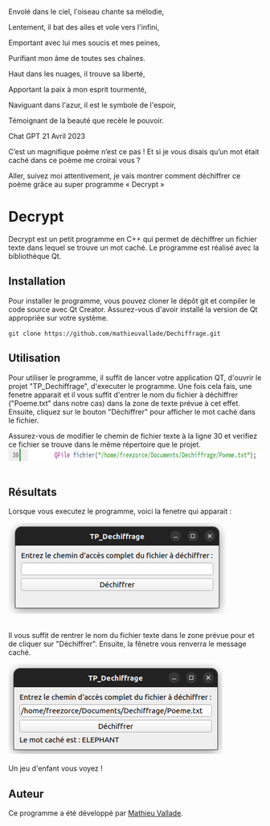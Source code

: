 <div id="top"></div>

Envolé dans le ciel, l'oiseau chante sa mélodie,

Lentement, il bat des ailes et vole vers l'infini,

Emportant avec lui mes soucis et mes peines,

Purifiant mon âme de toutes ses chaînes.


Haut dans les nuages, il trouve sa liberté,

Apportant la paix à mon esprit tourmenté,

Naviguant dans l'azur, il est le symbole de l'espoir,

Témoignant de la beauté que recèle le pouvoir.

Chat GPT 
21 Avril 2023


C’est un magnifique poème n’est ce pas ! Et si je vous disais qu’un mot était caché dans ce poème me croirai vous ?

Aller, suivez moi attentivement, je vais montrer comment déchiffrer ce poème grâce au super programme « Decrypt »

# Decrypt

Decrypt est un petit programme en C++ qui permet de déchiffrer un fichier texte dans lequel se trouve un mot caché. Le programme est réalisé avec la bibliothèque Qt.

## Installation

Pour installer le programme, vous pouvez cloner le dépôt git et compiler le code source avec Qt Creator. Assurez-vous d'avoir installé la version de Qt appropriée sur votre système.

```
git clone https://github.com/mathieuvallade/Dechiffrage.git
```

## Utilisation

Pour utiliser le programme, il suffit de lancer votre application QT, d'ouvrir le projet "TP_Dechiffrage", d'executer le programme. Une fois cela fais, une fenetre apparait et il vous suffit d'entrer le nom du fichier à déchiffrer ("Poeme.txt" dans notre cas) dans la zone de texte prévue à cet effet. Ensuite, cliquez sur le bouton "Déchiffrer" pour afficher le mot caché dans le fichier.

Assurez-vous de modifier le chemin de fichier texte à la ligne 30 et verifiez ce fichier se trouve dans le même répertoire que le projet.
  </br>
  <img src="Images/ligne30.png" alt="Message reçu terminal" height="25">
  </br></br>
</div>

## Résultats

Lorsque vous executez le programme, voici la fenetre qui apparait :
<div>
    <img src="Images/Fenetre.png" width="433" height="182">
  </br></br>
</div>

Il vous suffit de rentrer le nom du fichier texte dans le zone prévue pour et de cliquer sur "Déchiffrer". Ensuite, la fênetre vous renverra le message caché.
<div>
    <img src="Images/Result.png"  width="426" height="180">
  </br></br>
</div>
Un jeu d'enfant vous voyez !

## Auteur

Ce programme a été développé par [Mathieu Vallade](https://github.com/mathieuvallade).


